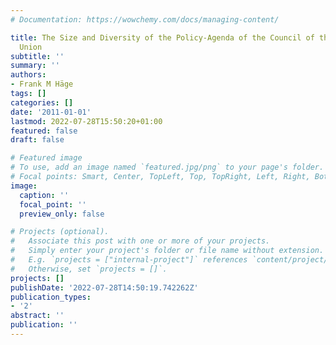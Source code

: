 ```yaml
---
# Documentation: https://wowchemy.com/docs/managing-content/

title: The Size and Diversity of the Policy-Agenda of the Council of the European
  Union
subtitle: ''
summary: ''
authors:
- Frank M Häge
tags: []
categories: []
date: '2011-01-01'
lastmod: 2022-07-28T15:50:20+01:00
featured: false
draft: false

# Featured image
# To use, add an image named `featured.jpg/png` to your page's folder.
# Focal points: Smart, Center, TopLeft, Top, TopRight, Left, Right, BottomLeft, Bottom, BottomRight.
image:
  caption: ''
  focal_point: ''
  preview_only: false

# Projects (optional).
#   Associate this post with one or more of your projects.
#   Simply enter your project's folder or file name without extension.
#   E.g. `projects = ["internal-project"]` references `content/project/deep-learning/index.md`.
#   Otherwise, set `projects = []`.
projects: []
publishDate: '2022-07-28T14:50:19.742262Z'
publication_types:
- '2'
abstract: ''
publication: ''
---
```

